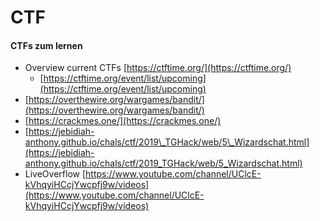# CTF



####  CTFs zum lernen

* Overview current CTFs [https://ctftime.org/](https://ctftime.org/)
  * [https://ctftime.org/event/list/upcoming](https://ctftime.org/event/list/upcoming)
* [https://overthewire.org/wargames/bandit/](https://overthewire.org/wargames/bandit/)
* [https://crackmes.one/](https://crackmes.one/)
* [https://jebidiah-anthony.github.io/chals/ctf/2019\_TGHack/web/5\_Wizardschat.html](https://jebidiah-anthony.github.io/chals/ctf/2019_TGHack/web/5_Wizardschat.html)
* LiveOverflow [https://www.youtube.com/channel/UClcE-kVhqyiHCcjYwcpfj9w/videos](https://www.youtube.com/channel/UClcE-kVhqyiHCcjYwcpfj9w/videos)


